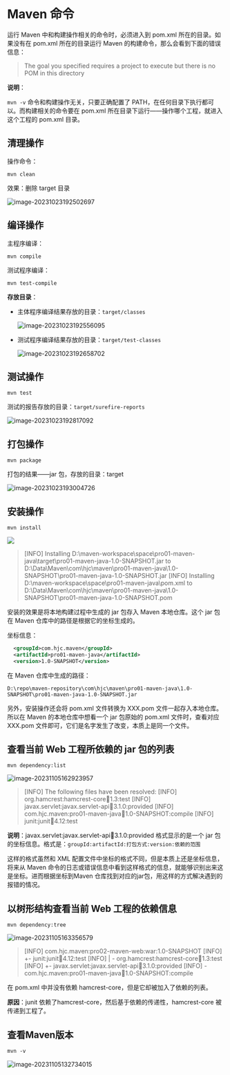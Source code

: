 # Maven 命令

运行 Maven 中和构建操作相关的命令时，必须进入到 pom.xml 所在的目录。如果没有在 pom.xml 所在的目录运行 Maven 的构建命令，那么会看到下面的错误信息：

> The goal you specified requires a project to execute but there is no POM in this directory

**说明**：

`mvn -v` 命令和构建操作无关，只要正确配置了 PATH，在任何目录下执行都可以。而构建相关的命令要在 pom.xml 所在目录下运行——操作哪个工程，就进入这个工程的 pom.xml 目录。

## 清理操作

操作命令：

```shell
mvn clean
```

效果：删除 target 目录

![image-20231023192502697](https://fastly.jsdelivr.net/gh/LetengZzz/img/java/tools/202412092314855.png)

## 编译操作

主程序编译：

```shell
mvn compile
```

测试程序编译：

```shell
mvn test-compile
```

**存放目录**：

- 主体程序编译结果存放的目录：`target/classes`

  ![image-20231023192556095](https://fastly.jsdelivr.net/gh/LetengZzz/img/java/tools/202412092314389.png)

- 测试程序编译结果存放的目录：`target/test-classes`

  ![image-20231023192658702](https://fastly.jsdelivr.net/gh/LetengZzz/img/java/tools/202412092315867.png)

## 测试操作

```shell
mvn test
```

测试的报告存放的目录：`target/surefire-reports`

![image-20231023192817092](https://fastly.jsdelivr.net/gh/LetengZzz/img/java/tools/202412092315063.png)

## 打包操作

```shell
mvn package
```

打包的结果——jar 包，存放的目录：target

![image-20231023193004726](https://fastly.jsdelivr.net/gh/LetengZzz/img/java/tools/202412092315517.png)

## 安装操作

```shell
mvn install
```

![](https://fastly.jsdelivr.net/gh/LetengZzz/img/java/tools/202412092315943.png)

> [INFO] Installing D:\maven-workspace\space\pro01-maven-java\target\pro01-maven-java-1.0-SNAPSHOT.jar to D:\Data\Maven\com\hjc\maven\pro01-maven-java\1.0-SNAPSHOT\pro01-maven-java-1.0-SNAPSHOT.jar
> [INFO] Installing D:\maven-workspace\space\pro01-maven-java\pom.xml to D:\Data\Maven\com\hjc\maven\pro01-maven-java\1.0-SNAPSHOT\pro01-maven-java-1.0-SNAPSHOT.pom

安装的效果是将本地构建过程中生成的 jar 包存入 Maven 本地仓库。这个 jar 包在 Maven 仓库中的路径是根据它的坐标生成的。

坐标信息：

```xml
  <groupId>com.hjc.maven</groupId>
  <artifactId>pro01-maven-java</artifactId>
  <version>1.0-SNAPSHOT</version>
```

在 Maven 仓库中生成的路径：

```log
D:\repo\maven-repository\com\hjc\maven\pro01-maven-java\1.0-SNAPSHOT\pro01-maven-java-1.0-SNAPSHOT.jar
```

另外，安装操作还会将 pom.xml 文件转换为 XXX.pom 文件一起存入本地仓库。所以在 Maven 的本地仓库中想看一个 jar 包原始的 pom.xml 文件时，查看对应 XXX.pom 文件即可，它们是名字发生了改变，本质上是同一个文件。

## 查看当前 Web 工程所依赖的 jar 包的列表

```shell
mvn dependency:list
```

![image-20231105162923957](https://fastly.jsdelivr.net/gh/LetengZzz/img/java/tools/202412092315314.png)

> [INFO] The following files have been resolved:
> [INFO] org.hamcrest:hamcrest-core:jar:1.3:test
> [INFO] javax.servlet:javax.servlet-api:jar:3.1.0:provided
> [INFO] com.hjc.maven:pro01-maven-java:jar:1.0-SNAPSHOT:compile
> [INFO] junit:junit:jar:4.12:test

**说明**：javax.servlet:javax.servlet-api:jar:3.1.0:provided 格式显示的是一个 jar 包的坐标信息。格式是：`groupId:artifactId:打包方式:version:依赖的范围`

这样的格式虽然和 XML 配置文件中坐标的格式不同，但是本质上还是坐标信息，将来从 Maven 命令的日志或错误信息中看到这样格式的信息，就能够识别出来这是坐标。进而根据坐标到Maven 仓库找到对应的jar包，用这样的方式解决遇到的报错的情况。

## 以树形结构查看当前 Web 工程的依赖信息

```shell
mvn dependency:tree
```

![image-20231105163356579](https://fastly.jsdelivr.net/gh/LetengZzz/img/java/tools/202412092315731.png)

> [INFO] com.hjc.maven:pro02-maven-web:war:1.0-SNAPSHOT
> [INFO] +- junit:junit:jar:4.12:test
> [INFO] | \- org.hamcrest:hamcrest-core:jar:1.3:test
> [INFO] +- javax.servlet:javax.servlet-api:jar:3.1.0:provided
> [INFO] \- com.hjc.maven:pro01-maven-java:jar:1.0-SNAPSHOT:compile

在 pom.xml 中并没有依赖 hamcrest-core，但是它却被加入了依赖的列表。

**原因**：junit 依赖了hamcrest-core，然后基于依赖的传递性，hamcrest-core 被传递到工程了。

## 查看Maven版本

```xml
mvn -v
```

![image-20231105132734015](https://fastly.jsdelivr.net/gh/LetengZzz/img/java/tools/202412092315262.png)
